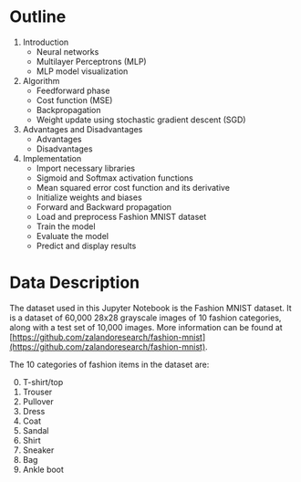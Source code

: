# Outline

1. Introduction
    - Neural networks
    - Multilayer Perceptrons (MLP)
    - MLP model visualization
2. Algorithm
    - Feedforward phase
    - Cost function (MSE)
    - Backpropagation
    - Weight update using stochastic gradient descent (SGD)
3. Advantages and Disadvantages
    - Advantages
    - Disadvantages
4. Implementation
    - Import necessary libraries
    - Sigmoid and Softmax activation functions
    - Mean squared error cost function and its derivative
    - Initialize weights and biases
    - Forward and Backward propagation
    - Load and preprocess Fashion MNIST dataset
    - Train the model
    - Evaluate the model
    - Predict and display results

# Data Description

The dataset used in this Jupyter Notebook is the Fashion MNIST dataset. It is a dataset of 60,000 28x28 grayscale images of 10 fashion categories, along with a test set of 10,000 images. More information can be found at [https://github.com/zalandoresearch/fashion-mnist](https://github.com/zalandoresearch/fashion-mnist).

The 10 categories of fashion items in the dataset are:

0. T-shirt/top
1. Trouser
2. Pullover
3. Dress
4. Coat
5. Sandal
6. Shirt
7. Sneaker
8. Bag
9. Ankle boot
